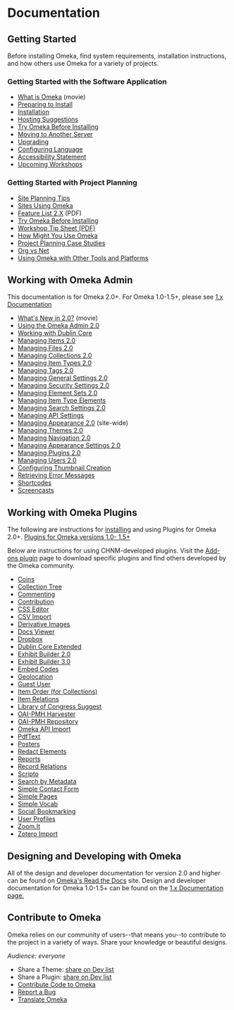 Documentation
=============


Getting Started
-----------------------------------------------------------------------

Before installing Omeka, find system requirements, installation
instructions, and how others use Omeka for a variety of projects.

### Getting Started with the Software Application

-   [What is Omeka](https://vimeo.com/55973380) (movie)
-   [Preparing to
    Install](Preparing_to_Install.html "Preparing to Install")
-   [Installation](Installation.html "Installation")
-   [Hosting
    Suggestions](Hosting_Suggestions.html "Hosting Suggestions")
-   [Try Omeka Before
    Installing](Try_Omeka_Before_Installing.html "Try Omeka Before Installing")
-   [Moving to Another
    Server](Moving_to_Another_Server.html "Moving to Another Server")
-   [Upgrading](Upgrading.html "Upgrading")
-   [Configuring
    Language](Configuring_Language.html "Configuring Language")
-   [Accessibility
    Statement](Accessibility_Statement.html "Accessibility Statement")
-   [Upcoming Workshops](Upcoming_Workshops.html "Upcoming Workshops")

### Getting Started with Project Planning


-   [Site Planning Tips](Site_Planning_Tips.html "Site Planning Tips")
-   [Sites Using Omeka](Sites_Using_Omeka.html "Sites Using Omeka")
-   [Feature List 2.X](../files/docs/featurelist_2-x.pdf) (PDF)
-   [Try Omeka Before
    Installing](Try_Omeka_Before_Installing.html "Try Omeka Before Installing")
-   [Workshop Tip
    Sheet (PDF)](https://docs.google.com/file/d/0B20qFi2lJujUN0lpZ3laWkN6Mjg/)
-   [How Might You Use
    Omeka](How_Might_You_Use_Omeka.html "How Might You Use Omeka")
-   [Project Planning Case
    Studies](Project_Planning_Case_Studies.html "Project Planning Case Studies")
-   [Org vs Net](Org_vs_Net.html "Org vs Net")
-   [Using Omeka with Other Tools and
    Platforms](Using_Omeka_with_Other_Tools_and_Platforms.html "Using Omeka with Other Tools and Platforms")


Working with Omeka Admin
-----------------------------------------------------------------------------------------

This documentation is for Omeka 2.0+. For Omeka 1.0-1.5+, please see
[1.x Documentation](1.x_Documentation.html "1.x Documentation")

-   [What's New in 2.0?](http://vimeo.com/55973380) (movie)
-   [Using the Omeka Admin
    2.0](Using_the_Omeka_Admin_2.0.html "Using the Omeka Admin 2.0")
-   [Working with Dublin
    Core](Working_with_Dublin_Core.html "Working with Dublin Core")
-   [Managing Items 2.0](Managing_Items_2.0.html "Managing Items 2.0")
-   [Managing Files 2.0](Managing_Files_2.0.html "Managing Files 2.0")
-   [Managing Collections
    2.0](Managing_Collections_2.0.html "Managing Collections 2.0")
-   [Managing Item Types
    2.0](Managing_Item_Types_2.0.html "Managing Item Types 2.0")
-   [Managing Tags 2.0](Managing_Tags_2.0.html "Managing Tags 2.0")
-   [Managing General Settings
    2.0](Managing_General_Settings_2.0.html "Managing General Settings 2.0")
-   [Managing Security Settings
    2.0](Managing_Security_Settings_2.0.html "Managing Security Settings 2.0")
-   [Managing Element Sets
    2.0](Managing_Element_Sets_2.0.html "Managing Element Sets 2.0")
-   [Managing Item Type
    Elements](Managing_Item_Type_Elements.html "Managing Item Type Elements")
-   [Managing Search Settings
    2.0](Managing_Search_Settings_2.0.html "Managing Search Settings 2.0")
-   [Managing API
    Settings](Managing_API_Settings.html "Managing API Settings")
-   [Managing Appearance
    2.0](Managing_Appearance_2.0.html "Managing Appearance 2.0") (site-wide)
-   [Managing Themes
    2.0](Managing_Themes_2.0.html "Managing Themes 2.0")
-   [Managing Navigation
    2.0](Managing_Navigation_2.0.html "Managing Navigation 2.0")
-   [Managing Appearance Settings
    2.0](Managing_Appearance_Settings_2.0.html "Managing Appearance Settings 2.0")
-   [Managing Plugins
    2.0](Managing_Plugins_2.0.html "Managing Plugins 2.0")
-   [Managing Users 2.0](Managing_Users_2.0.html "Managing Users 2.0")
-   [Configuring Thumbnail
    Creation](Configuring_Thumbnail_Creation.html "Configuring Thumbnail Creation")
-   [Retrieving Error
    Messages](Retrieving_Error_Messages.html "Retrieving Error Messages")
-   [Shortcodes](Shortcodes.html "Shortcodes")
-   [Screencasts](Screencasts.html "Screencasts")

Working with Omeka Plugins
---------------------------------------------------------------------------------------------

The following are instructions for
[installing](http://omeka.org/codex/Managing_Plugins_2.0) and using
Plugins for Omeka 2.0+. [Plugins for Omeka versions 1.0-
1.5+](Plugins.1.html "Plugins")

Below are instructions for using CHNM-developed plugins. Visit the
[Add-ons plugin](../plugins.html) page to download specific plugins and
find others developed by the Omeka community.

-   [Coins](Plugins/Coins_2.0.html "Plugins/Coins 2.0")
-   [Collection Tree](Plugins/CollectionTree_2.0.html "Plugins/CollectionTree 2.0")
-   [Commenting](Plugins/Commenting_2.0.html "Plugins/Commenting 2.0")
-   [Contribution](Plugins/Contribution_2.0.html "Plugins/Contribution 2.0")
-   [CSS Editor](Plugins/CSS_Editor.html "Plugins/CSS Editor")
-   [CSV Import](Plugins/CSV_Import_2.0.html "Plugins/CSV Import 2.0")
-   [Derivative Images](Plugins/DerivativeImages.html "Plugins/DerivativeImages")
-   [Docs Viewer](Plugins/DocsViewer_2.0.html "Plugins/DocsViewer 2.0")
-   [Dropbox](Plugins/Dropbox_2.0.html "Plugins/Dropbox 2.0")
-   [Dublin Core Extended](Plugins/DublinCoreExtended_2.0.html "Plugins/DublinCoreExtended 2.0")
-   [Exhibit Builder 2.0](Plugins/ExhibitBuilder_2.0.html "Plugins/ExhibitBuilder 2.0")
-   [Exhibit Builder 3.0](Plugins/ExhibitBuilder_3.0.html "Plugins/ExhibitBuilder 3.0")
-   [Embed Codes](Plugins/EmbedCodes.html "Plugins/EmbedCodes")
-   [Geolocation](Plugins/Geolocation_2.0.html "Plugins/Geolocation 2.0")
-   [Guest User](Plugins/GuestUser_2.0.html "Plugins/GuestUser 2.0")
-   [Item Order (for Collections)](Plugins/ItemOrder_2.0.html "Plugins/ItemOrder 2.0")
-   [Item Relations](Plugins/ItemRelations_2.0.html "Plugins/ItemRelations 2.0")
-   [Library of Congress Suggest](Plugins/Library_of_Congress_Suggest_2.0.html "Plugins/Library of Congress Suggest 2.0")
-   [OAI-PMH Harvester](Plugins/OaipmhHarvester_2.0.html "Plugins/OaipmhHarvester 2.0")
-   [OAI-PMH Repository](Plugins/OaiPmhRepository_2.0.html "Plugins/OaiPmhRepository 2.0")
-   [Omeka API Import](Plugins/Omeka_API_Import.html "Plugins/Omeka API Import")
-   [PdfText](Plugins/PdfText.html "Plugins/PdfText")
-   [Posters](Plugins/Posters.html "Plugins/Posters")
-   [Redact Elements](Plugins/RedactElements.html "Plugins/RedactElements")
-   [Reports](Plugins/Reports_2.0.html "Plugins/Reports 2.0")
-   [Record Relations](Plugins/RecordRelations_2.0.html "Plugins/RecordRelations 2.0")
-   [Scripto](Plugins/Scripto_2.0.html "Plugins/Scripto 2.0")
-   [Search by Metadata](Plugins/SearchByMetadata.html "Plugins/SearchByMetadata")
-   [Simple Contact Form](Plugins/SimpleContactForm_2.0.html "Plugins/SimpleContactForm 2.0")
-   [Simple Pages](Plugins/SimplePages_2.0.html "Plugins/SimplePages 2.0")
-   [Simple Vocab](Plugins/SimpleVocab_2.0.html "Plugins/SimpleVocab 2.0")
-   [Social Bookmarking](Plugins/SocialBookmarking_2.0.html "Plugins/SocialBookmarking 2.0")
-   [User Profiles](Plugins/UserProfile_2.0.html "Plugins/UserProfile 2.0")
-   [Zoom.It](Plugins/ZoomIt_2.0.html "Plugins/ZoomIt 2.0")
-   [Zotero Import](Plugins/ZoteroImport_2.0.html "Plugins/ZoteroImport 2.0")


Designing and Developing with Omeka
---------------------------------------------------------------------------------------------------------------

All of the design and developer documentation for version 2.0 and higher
can be found on [Omeka's Read the Docs](http://omeka.readthedocs.org)
site. Design and developer documentation for Omeka 1.0-1.5+ can be found
on the [1.x Documentation
page.](1.x_Documentation.html#Designing_and_Developing_with_Omeka "1.x Documentation")

Contribute to Omeka
-------------------------------------------------------------------------------

Omeka relies on our community of users--that means you--to contribute to
the project in a variety of ways. Share your knowledge or beautiful
designs.

*Audience: everyone*

-   Share a Theme: [share on Dev list](http://groups.google.com/group/omeka-dev/)
-   Share a Plugin: [share on Dev list](http://groups.google.com/group/omeka-dev/)
-   [Contribute Code to Omeka](Contribute_Code_to_Omeka.html "Contribute Code to Omeka")
-   [Report a Bug](Report_a_Bug.html "Report a Bug")
-   [Translate Omeka](Translate_Omeka.html "Translate Omeka")

